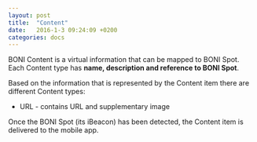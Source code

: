 ```yaml
---
layout: post
title:  "Content"
date:   2016-1-3 09:24:09 +0200
categories: docs
---
```

BONI Content is a virtual information that can be mapped to BONI Spot. Each Content type has **name, description and reference to BONI Spot**.

Based on the information that is represented by the Content item there are different Content types:

* URL - contains URL and supplementary image

Once the BONI Spot (its iBeacon) has been detected, the Content item is delivered to the mobile app.